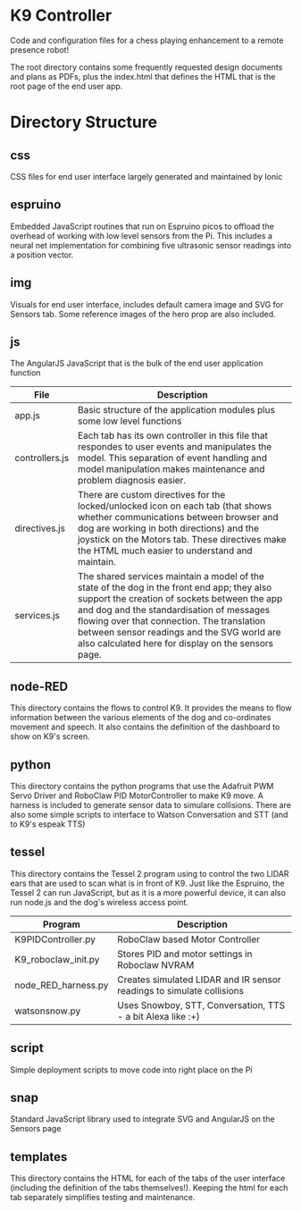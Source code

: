 # K9 Controller
Code and configuration files for a chess playing enhancement to a remote presence robot!

The root directory contains some frequently requested design documents and plans as PDFs, plus the index.html that defines the HTML that is the root page of the end user app.

# Directory Structure

## css
CSS files for end user interface largely generated and maintained by Ionic

## espruino
Embedded JavaScript routines that run on Espruino picos to offload the overhead of working with low level sensors from the Pi.  This includes a neural net implementation for combining five ultrasonic sensor readings into a position vector.  

## img
Visuals for end user interface, includes default camera image and SVG for Sensors tab.  Some reference images of the hero prop are also included.

## js
The AngularJS JavaScript that is the bulk of the end user application function

File | Description
---  | ---
app.js | Basic structure of the application modules plus some low level functions
controllers.js | Each tab has its own controller in this file that respondes to user events and manipulates the model.  This separation of event handling and model manipulation makes maintenance and problem diagnosis easier.
directives.js | There are custom directives for the locked/unlocked icon on each tab (that shows whether communications between browser and dog are working in both directions) and the joystick on the Motors tab.  These directives make the HTML much easier to understand and maintain.
services.js | The shared services maintain a model of the state of the dog in the front end app; they also support the creation of sockets between the app and dog and the standardisation of messages flowing over that connection.  The translation between sensor readings and the SVG world are also calculated here for display on the sensors page.
  
## node-RED
This directory contains the flows to control K9.  It provides the means to flow information between the various elements of the dog and co-ordinates movement and speech.  It also contains the definition of the dashboard to show on K9's screen.

## python
This directory contains the python programs that use the Adafruit PWM Servo Driver and RoboClaw PID MotorController to make K9 move. A harness is included to generate sensor data to simulare collisions.  There are also some simple scripts to interface to Watson Conversation and STT (and to K9's espeak TTS)

## tessel
This directory contains the Tessel 2 program using to control the two LIDAR ears that are used to scan what is in front of K9.  Just like the Espruino, the Tessel 2 can run JavaScript, but as it is a more powerful device, it can also run node.js and the dog's wireless access point.

Program | Description
---  | ---
K9PIDController.py | RoboClaw based Motor Controller
K9_roboclaw_init.py | Stores PID and motor settings in Roboclaw NVRAM
node_RED_harness.py | Creates simulated LIDAR and IR sensor readings to simulate collisions
watsonsnow.py | Uses Snowboy, STT, Conversation, TTS - a bit Alexa like :+)

## script
Simple deployment scripts to move code into right place on the Pi

## snap
Standard JavaScript library used to integrate SVG and AngularJS on the Sensors page
 
## templates
This directory contains the HTML for each of the tabs of the user interface (including the definition of the tabs themselves!).  Keeping the html for each tab separately simplifies testing and maintenance.
